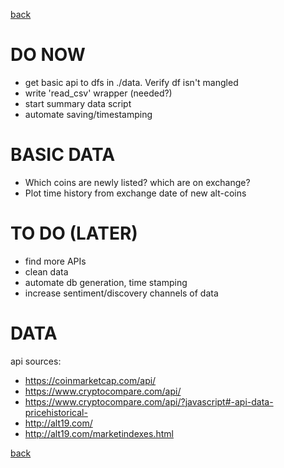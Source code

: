 [back](./README.md)

# DO NOW

- get basic api to dfs in ./data.  Verify df isn't mangled
- write 'read_csv' wrapper (needed?)
- start summary data script
- automate saving/timestamping

# BASIC DATA

- Which coins are newly listed?  which are on exchange?
- Plot time history from exchange date of new alt-coins

# TO DO (LATER)

- find more APIs
- clean data
- automate db generation, time stamping
- increase sentiment/discovery channels of data

# DATA
api sources:

- https://coinmarketcap.com/api/
- https://www.cryptocompare.com/api/
- https://www.cryptocompare.com/api/?javascript#-api-data-pricehistorical-
- http://alt19.com/
- http://alt19.com/marketindexes.html 

[back](./README.md)